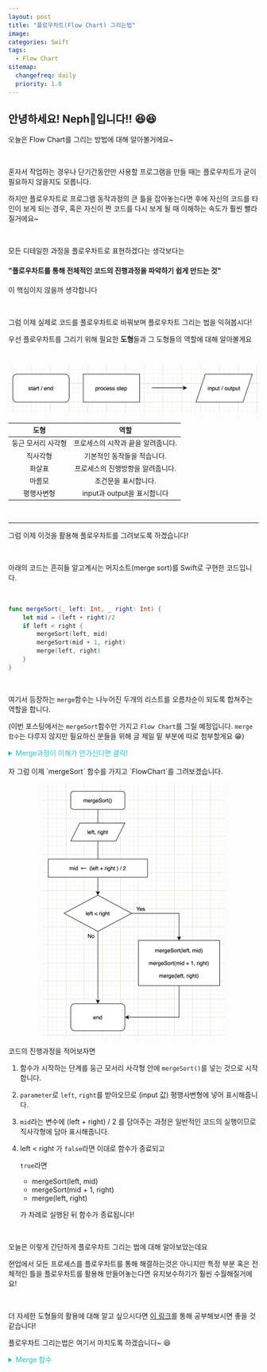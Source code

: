 ```yaml
---
layout: post
title: "플로우차트(Flow Chart) 그리는법"
image:
categories: Swift
tags: 
  - Flow Chart
sitemap:
  changefreq: daily
  priority: 1.0
---
```


## 안녕하세요! Neph🌱입니다!! 😆😆

오늘은 Flow Chart를 그리는 방법에 대해 알아볼거에요~

<br/>

혼자서 작업하는 경우나 단기간동안만 사용할 프로그램을 만들 때는 플로우차트가 굳이 필요하지 않을지도 모릅니다.

하지만 플로우차트로 프로그램 동작과정의 큰 틀을 잡아놓는다면 후에 자신의 코드를 타인이 보게 되는 경우, 혹은 자신이 짠 코드를 다시 보게 될 때 이해하는 속도가 훨씬 빨라질거에요~

<br/>

모든 디테일한 과정을 플로우차트로 표현하겠다는 생각보다는 
#### "플로우차트를 통해 전체적인 코드의 진행과정을 파악하기 쉽게 만드는 것"


이 핵심이지 않을까 생각합니다

<br/>

그럼 이제 실제로 코드를 플로우차트로 바꿔보며 플로우차트 그리는 법을 익혀봅시다!

우선 플로우차트를 그리기 위해 필요한 **도형**들과 그 도형들의 역할에 대해 알아볼게요

<br/>

<p align="center"><img src="/assets/images/posts/BasicShapes.png" alt="BasicShapes" style="zoom:50%;" /></p>

|        도형        |                역할                |
| :----------------: | :--------------------------------: |
| 둥근 모서리 사각형 | 프로세스의 시작과 끝을 알려줍니다. |
|      직사각형      |    기본적인 동작들을 적습니다.     |
|       화살표       | 프로세스의 진행방향을 알려줍니다.  |
|       마름모       |        조건문을 표시합니다.        |
|     평행사변형     |    input과 output을 표시합니다     |

<br/>

---

그럼 이제 이것을 활용해 플로우차트를 그려보도록 하겠습니다!



<br/>

아래의 코드는 흔히들 알고계시는 머지소트(merge sort)를 Swift로 구현한 코드입니다.

<br/>

```swift
func mergeSort(_ left: Int, _ right: Int) {
    let mid = (left + right)/2
    if left < right {
        mergeSort(left, mid)
        mergeSort(mid + 1, right)
        merge(left, right)
    }
}
```

<br/>

여기서 등장하는 `merge`함수는 나누어진 두개의 리스트를 오름차순이 되도록 합쳐주는 역할을 합니다.

(이번 포스팅에서는 `mergeSort`함수만 가지고 `Flow Chart`를 그릴 예정입니다. `merge 함수`는 다루지 않지만 필요하신 분들을 위해 글 제일 밑 부분에 따로 첨부할게요 😁)
<br/>

<details>
<summary style="cursor: pointer; color: #2AC1BC">Merge과정이 이해가 안가신다면 클릭!</summary>
<div markdown="1">
[3,2,8,5,1,4,7,6] 이라는 리스트를 머지소트 시키기 위해선

[3] [2] [8] [5] [1] [4] [7] [6] 과 같이 리스트의 원소 개수의 리스트로 쪼갠 뒤

이를 두 리스트씩 오름차순이 되도록 합쳐주는 작업(Merge)을 해줍니다

[2, 3] [5, 8] [1, 4] [6, 7] 

[2, 3, 5, 8]  [1, 4, 6, 7] 

[1, 2, 3, 4, 5, 6, 7, 8]

이렇게 말이죠!
</div>
</details>
<br/>
자 그럼 이제 `mergeSort` 함수를 가지고 `FlowChart`를 그려보겠습니다.

<p align="center"><img src="/assets/images/posts/MergeSortFlowChart.png" alt="MergeSortFlowChart" style="zoom:50%;" /></p>

코드의 진행과정을 적어보자면

1. 함수가 시작하는 단계를 둥근 모서리 사각형 안에 `mergeSort()`를 넣는 것으로 시작합니다.

2. `parameter`로 `left`, `right`를 받아오므로 (input 값) 평행사변형에 넣어 표시해줍니다.

3. `mid`라는 변수에 (left + right) / 2 를 담아주는 과정은 일반적인 코드의 실행이므로 직사각형에 담아 표시해줍니다.

4. left < right 가 `false`라면 이대로 함수가 종료되고 

   `true`라면 

   - mergeSort(left, mid)
   - mergeSort(mid + 1, right)
   - merge(left, right)

   가 차례로 실행된 뒤 함수가 종료됩니다!


<br/>

오늘은 이렇게 간단하게 플로우차트 그리는 법에 대해 알아보았는데요

현업에서 모든 프로세스를 플로우차트를 통해 해결하는것은 아니지만 특정 부분 혹은 전체적인 틀을 플로우차트를 활용해 만들어놓는다면 유지보수하기가 훨씬 수월해질거에요!

<br/>

더 자세한 도형들의 활용에 대해 알고 싶으시다면 [이 링크](https://www.gliffy.com/blog/guide-to-flowchart-symbols)를 통해 공부해보시면 좋을 것 같습니다!

플로우차트 그리는법은 여기서 마치도록 하겠습니다~ 😆
<br/>
<details>
<summary style="cursor: pointer; color: #2AC1BC">Merge 함수</summary>
<div markdown="1">
```swift
func merge(_ start:Int, _ end: Int) {
    let mid = (start + end)/2

    var lIndex = start
    let lEnd = mid
    
    var rIndex = mid + 1
    let rEnd = end
    
    var sIndex = start
    
    while (lIndex <= lEnd && rIndex <= rEnd) {
        
        if unsorted[lIndex] <= unsorted[rIndex] {
            sorted[sIndex] = unsorted[lIndex]
            lIndex += 1
        } else {
            sorted[sIndex] = unsorted[rIndex]
            rIndex += 1
        }
        sIndex += 1
    }
    
    while (lIndex <= lEnd) {
        sorted[sIndex] = unsorted[lIndex]
        sIndex += 1
        lIndex += 1
    }
    
    for i in start..<sIndex {
        unsorted[i] = sorted[i]
    }
}
</div>
</details>


